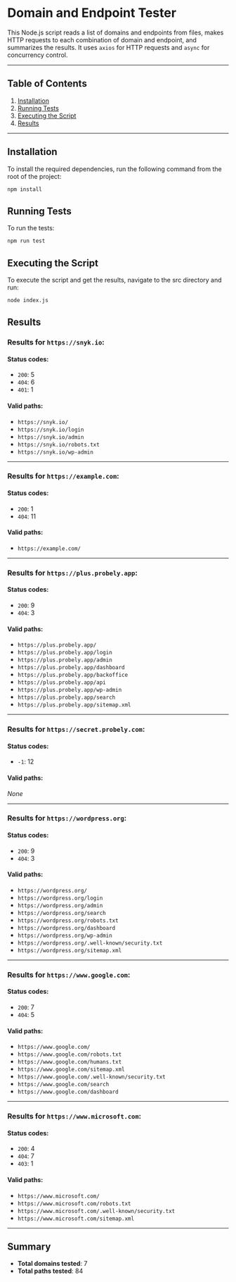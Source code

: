 # Domain and Endpoint Tester

This Node.js script reads a list of domains and endpoints from files, makes HTTP requests to each combination of domain and endpoint, and summarizes the results. It uses `axios` for HTTP requests and `async` for concurrency control.

---

## Table of Contents

1. [Installation](#installation)
2. [Running Tests](#running-tests)
3. [Executing the Script](#executing-the-script)
4. [Results](#results)

---

## Installation

To install the required dependencies, run the following command from the root of the project:

```bash
npm install
```

## Running Tests

To run the tests:

```bash
npm run test
```

## Executing the Script

To execute the script and get the results, navigate to the src directory and run:

```bash
node index.js
```

## Results

### Results for `https://snyk.io`:
#### Status codes:
- `200`: 5
- `404`: 6
- `401`: 1

#### Valid paths:
- `https://snyk.io/`
- `https://snyk.io/login`
- `https://snyk.io/admin`
- `https://snyk.io/robots.txt`
- `https://snyk.io/wp-admin`

---

### Results for `https://example.com`:
#### Status codes:
- `200`: 1
- `404`: 11

#### Valid paths:
- `https://example.com/`

---

### Results for `https://plus.probely.app`:
#### Status codes:
- `200`: 9
- `404`: 3

#### Valid paths:
- `https://plus.probely.app/`
- `https://plus.probely.app/login`
- `https://plus.probely.app/admin`
- `https://plus.probely.app/dashboard`
- `https://plus.probely.app/backoffice`
- `https://plus.probely.app/api`
- `https://plus.probely.app/wp-admin`
- `https://plus.probely.app/search`
- `https://plus.probely.app/sitemap.xml`

---

### Results for `https://secret.probely.com`:
#### Status codes:
- `-1`: 12

#### Valid paths:
_None_

---

### Results for `https://wordpress.org`:
#### Status codes:
- `200`: 9
- `404`: 3

#### Valid paths:
- `https://wordpress.org/`
- `https://wordpress.org/login`
- `https://wordpress.org/admin`
- `https://wordpress.org/search`
- `https://wordpress.org/robots.txt`
- `https://wordpress.org/dashboard`
- `https://wordpress.org/wp-admin`
- `https://wordpress.org/.well-known/security.txt`
- `https://wordpress.org/sitemap.xml`

---

### Results for `https://www.google.com`:
#### Status codes:
- `200`: 7
- `404`: 5

#### Valid paths:
- `https://www.google.com/`
- `https://www.google.com/robots.txt`
- `https://www.google.com/humans.txt`
- `https://www.google.com/sitemap.xml`
- `https://www.google.com/.well-known/security.txt`
- `https://www.google.com/search`
- `https://www.google.com/dashboard`

---

### Results for `https://www.microsoft.com`:
#### Status codes:
- `200`: 4
- `404`: 7
- `403`: 1

#### Valid paths:
- `https://www.microsoft.com/`
- `https://www.microsoft.com/robots.txt`
- `https://www.microsoft.com/.well-known/security.txt`
- `https://www.microsoft.com/sitemap.xml`

---

## Summary
- **Total domains tested**: 7  
- **Total paths tested**: 84
